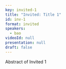 ```yaml
---
key: invited-1
title: "Invited: Title 1" 
id: inv-1
format: invited
speakers:
  - bao
videoId: null
presentation: null
draft: false
---
```

Abstract of Invited 1
